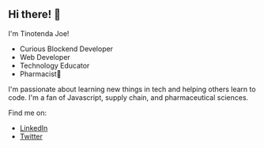 ## Hi there! 👋

I'm Tinotenda Joe! 

- Curious Blockend Developer
- Web Developer
- Technology Educator
- Pharmacist💊

I'm passionate about learning new things in tech and helping others learn to code. I'm a fan of Javascript, supply chain, and pharmaceutical sciences.

Find me on:

- [LinkedIn](https://www.linkedin.com/in/tinotendajoe)
- [Twitter](https://twitter.com/tinotendajoe01)
